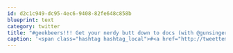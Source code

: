 ```yaml
---
id: d2c1c949-dc95-4ec6-9408-82fe648c858b
blueprint: text
category: twitter
title: "#geekbeers!!! Get your nerdy butt down to docs (with @gunsinger and John at Doc Willoughby's Downtown Pub‎) [pic] — path.com/p/3UDLWl"
caption: '<span class="hashtag hashtag_local">#<a href="http://tweettemp.darylchymko.ca/?tag=geekbeers">geekbeers</a>!!! Get your nerdy butt down to docs (with <span class="username username_linked">@<a href="https://twitter.com/gunsinger" title="Cynthia Gunsinger">gunsinger</a></span> and John at Doc Willoughby''s Downtown Pub‎) [pic] — <a href="http://path.com/p/3UDLWl" title="http://path.com/p/3UDLWl" class="link link_untco">path.com/p/3UDLWl</a>'
---
```


